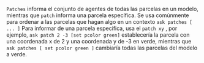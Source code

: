 ﻿`Patches` informa el conjunto de agentes de todas las parcelas en un modelo, mientras que `patch` informa una parcela específica. Se usa comúnmente para ordenar a las parcelas que hagan algo en un contexto `ask patches [ ... ]` Para informar de una parcela específica, usa el `patch xy` , por ejemplo, `ask patch 2 -3 [set pcolor green]` establecería la parcela con una coordenada x de 2 y una coordenada y de -3 en verde, mientras que `ask patches [ set pcolor green ]` cambiaría todas las parcelas del modelo a verde.